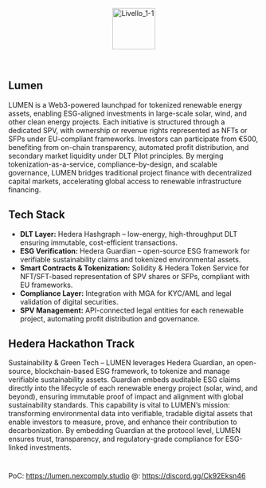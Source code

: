 
<p align="center">
  <img width="86" height="83" alt="Livello_1-1" 
       src="https://github.com/user-attachments/assets/74e243d9-2345-4a9c-a535-7aa82839bf43" />
</p>
<br>

## Lumen

LUMEN is a Web3-powered launchpad for tokenized renewable energy assets, enabling ESG-aligned investments in large-scale solar, wind, and other clean energy projects. Each initiative is structured through a dedicated SPV, with ownership or revenue rights represented as NFTs or SFPs under EU-compliant frameworks. Investors can participate from €500, benefiting from on-chain transparency, automated profit distribution, and secondary market liquidity under DLT Pilot principles. By merging tokenization-as-a-service, compliance-by-design, and scalable governance, LUMEN bridges traditional project finance with decentralized capital markets, accelerating global access to renewable infrastructure financing.

## Tech Stack
<ul>
  <li><strong>DLT Layer:</strong> Hedera Hashgraph – low-energy, high-throughput DLT ensuring immutable, cost-efficient transactions.</li>
  <li><strong>ESG Verification:</strong> Hedera Guardian – open-source ESG framework for verifiable sustainability claims and tokenized environmental assets.</li>
  <li><strong>Smart Contracts & Tokenization:</strong> Solidity & Hedera Token Service for NFT/SFT-based representation of SPV shares or SFPs, compliant with EU frameworks.</li>
  <li><strong>Compliance Layer:</strong> Integration with MGA for KYC/AML and legal validation of digital securities.</li>
  <li><strong>SPV Management:</strong> API-connected legal entities for each renewable project, automating profit distribution and governance.</li>
</ul>

## Hedera Hackathon Track

Sustainability & Green Tech – LUMEN leverages Hedera Guardian, an open-source, blockchain-based ESG framework, to tokenize and manage verifiable sustainability assets. Guardian embeds auditable ESG claims directly into the lifecycle of each renewable energy project (solar, wind, and beyond), ensuring immutable proof of impact and alignment with global sustainability standards. This capability is vital to LUMEN’s mission: transforming environmental data into verifiable, tradable digital assets that enable investors to measure, prove, and enhance their contribution to decarbonization. By embedding Guardian at the protocol level, LUMEN ensures trust, transparency, and regulatory-grade compliance for ESG-linked investments.

#
#

PoC: https://lumen.nexcomply.studio
    @: https://discord.gg/Ck92Eksn46  

